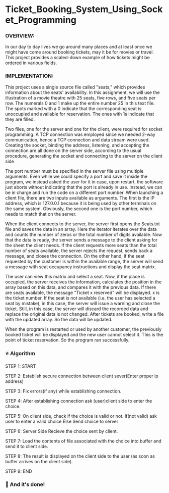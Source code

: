 # Ticket_Booking_System_Using_Socket_Programming

### OVERVIEW: 
In our day to day lives we go around many places and at least once we might have come around booking tickets, may it be for movies or travel. This project provides a scaled-down example of how tickets might be ordered in various fields.

### IMPLEMENTATION: 
This project uses a single source file called "seats," which provides information about the seats' availability. In this assignment, we will use the illustration of a movie theatre with 25 seats, five rows, and five seats per row. The numerals 0 and 1 make up the entire number 25 in this text file. The spots marked with a 0 indicate that the corresponding seat is unoccupied and available for reservation. The ones with 1s indicate that they are filled.

Two files, one for the server and one for the client, were required for socket programming. A TCP connection was employed since we needed 2-way communication, hence a TCP connection and data stream were used. Creating the socket, binding the address, listening, and accepting the connection are all done on the server side, according to the usual procedure, generating the socket and connecting to the server on the client side

The port number must be specified in the server file using multiple arguments. Even while we could specify a port and save it inside the program, we instead asked the user for it in case, upon restart, the software just aborts without indicating that the port is already in use. Instead, we can be in charge and run the code on a different port number. When launching a client file, there are two inputs available as arguments. The first is the IP address, which is 127.0.0.1 because it is being used by other terminals on the same system. Obviously, the second one is the port number, which needs to match that on the server.

When the client connects to the server, the server first opens the Seats.txt file and saves the data in an array. Here the iterator iterates over the data and counts the number of zeros or the total number of digits available. Now that the data is ready, the server sends a message to the client asking for the sheet the client needs. If the client requests more seats than the total number of seats available, the server rejects the request, sends back a message, and closes the connection. On the other hand, if the seat requested by the customer is within the available range, the server will send a message with seat occupancy instructions and display the seat matrix. 

The user can view this matrix and select a seat. Now, if the place is occupied, the server receives the information, calculates the position in the array based on this data, and compares it with the previous data. If there are seats available, the message "Ticket x reserved" will be displayed. x is the ticket number. If the seat is not available (i.e. the user has selected a seat by mistake), in this case, the server will issue a warning and close the ticket. Still, in this case, the server will discard the recorded data and replace the original data is not changed. After tickets are booked, write a file with the updated array. So the data will be updated.

When the program is restarted or used by another customer, the previously booked ticket will be displayed and the new user cannot select it. This is the point of ticket reservation. So the program ran successfully.

### ⭐ Algorithm

STEP 1: START

STEP 2: Establish secure connection between client sever(Enter proper ip address)

STEP 3: Fix errors(if any) while establishing connection.

STEP 4: After establishing connection ask (user)client side to enter the choice.

STEP 5: On client side, check if the choice is valid or not.
If(not valid)
ask user to enter a valid choice
Else
Send choice to server 

STEP 6: Server Side Recieve the choice sent by client.

STEP 7: Load the contents of file associated with the choice into buffer and send it to client side.

STEP 8: The result is displayed on the client side to the user (as soon as buffer arrives on the client side).

STEP 9: END


### 👏 And it's done!
